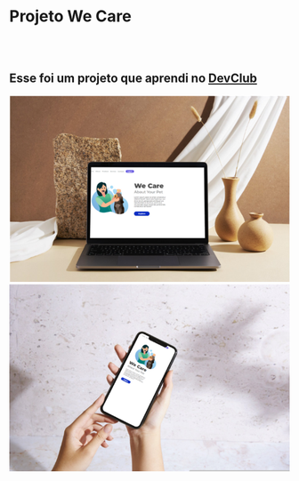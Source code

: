 <h1>Projeto We Care</h1>
<br>
<br>
<h2>Esse foi um projeto que aprendi no <a href="https://rodolfomori.com.br/devclub">DevClub</a></h2>

<img src="https://github.com/sidnei-leao/Projeto_We_Care/blob/main/assets/Captura%20de%20tela%202025-05-17%20210650.png?raw=true" class="logo-image">
<img src=https://github.com/sidnei-leao/Projeto_We_Care/blob/main/assets/Captura%20de%20tela%202025-05-17%20213023.png?raw=true>
